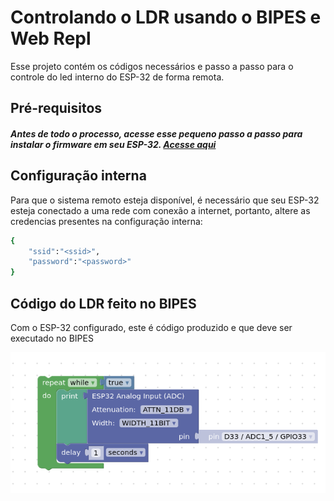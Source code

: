 # Controlando o LDR usando o BIPES e Web Repl

Esse projeto contém os códigos necessários e passo a passo para o controle do led interno do ESP-32 de forma remota.

## Pré-requisitos

##### Antes de todo o processo, acesse esse pequeno passo a passo para instalar o firmware em seu ESP-32. [Acesse aqui](https://github.com/Natalnet/ura-codes/blob/master/imagens/bipes_exec.png)

## Configuração interna

Para que o sistema remoto esteja disponível, é necessário que seu ESP-32 esteja conectado a uma rede com conexão a internet, portanto, altere as credencias presentes na configuração interna:

```bash
{
    "ssid":"<ssid>",
    "password":"<password>"
}
```

## Código do LDR feito no BIPES

Com o ESP-32 configurado, este é código produzido e que deve ser executado no BIPES

![1](https://github.com/Natalnet/ura-codes/blob/master/imagens/bipes_code_ldr.png)





